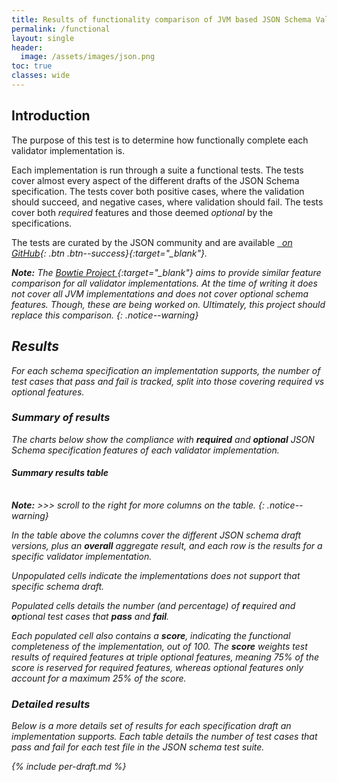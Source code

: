 ```yaml
---
title: Results of functionality comparison of JVM based JSON Schema Validation Implementations
permalink: /functional
layout: single
header:
  image: /assets/images/json.png
toc: true
classes: wide
---
```


## Introduction

The purpose of this test is to determine how functionally complete each validator implementation is.

Each implementation is run through a suite a functional tests.
The tests cover almost every aspect of the different drafts of the JSON Schema specification.
The tests cover both positive cases, where the validation should succeed, and negative cases, where validation should fail.
The tests cover both _required_ features and those deemed _optional_ by the specifications.

The tests are curated by the JSON community and are available [<i class="fab fa-fw fa-github"/>&nbsp; on GitHub][JSON-Schema-Test-Suite]{: .btn .btn--success}{:target="_blank"}.

**Note:**
The [Bowtie Project <i class="fas fa-external-link-alt"></i>][Bowtie]{:target="_blank"} aims to provide similar feature 
comparison for _all_ validator implementations.
At the time of writing it does not cover all JVM implementations and does not cover optional schema features.
Though, these are being worked on.  Ultimately, this project should replace this comparison.
{: .notice--warning}

## Results

For each schema specification an implementation supports, the number of test cases that pass and fail is tracked, 
split into those covering _required_ vs _optional_ features.

### Summary of results

The charts below show the compliance with **required** and **optional** JSON Schema specification features of each validator implementation.

<div id="complianceCharts"></div>

#### Summary results table

<div>
 <table id="summaryTable"></table>
</div>

**Note:** &gt;&gt;&gt; scroll to the right for more columns on the table.
{: .notice--warning}

In the table above the columns cover the different JSON schema draft versions, plus an **overall** aggregate result, 
and each row is the results for a specific validator implementation.

Unpopulated cells indicate the implementations does not support that specific schema draft.

Populated cells details the number (and percentage) of **r**equired and **o**ptional test cases that **pass** and **fail**.

Each populated cell also contains a **score**, indicating the functional completeness of the implementation, out of 100.
The **score** weights test results of _required_ features at triple _optional_ features, meaning 75% of the score is reserved for _required_ features,
whereas _optional_ features only account for a maximum 25% of the score.

### Detailed results

Below is a more details set of results for each specification draft an implementation supports.
Each table details the number of test cases that pass and fail for each test file in the JSON schema test suite.

{% include per-draft.md %}

[//]: # (Chart scripts: https://www.chartjs.org/docs/latest/)
<script src="https://cdn.jsdelivr.net/npm/chart.js"></script>

[//]: # (Table scripts: https://github.com/fiduswriter/Simple-DataTables)
<link href="https://cdn.jsdelivr.net/npm/simple-datatables@7.3.0/dist/style.css" rel="stylesheet" type="text/css">
<script src="https://cdn.jsdelivr.net/npm/simple-datatables@7.3.0" type="text/javascript"></script>

<script>
    const implData = {% include implementations.json %};

    const summaryData = {% include functional-summary.json %};
    
    let filteredRows = summaryData.rows.filter(row => row[0] !== "Jackson");

    function createRow(row){
      function formatResult(result){
        if (result.score === 0.0) {
          return "";
        }

        return  "Score: " + result.score
           + "<br>pass:"
           + "<br>r: " + result.requiredPass + "(" + result.requiredPassPct + "%)"
           + "<br>o: " + result.optionalPass + "(" + result.optionalPassPct + "%)"
           + "<br>fail:"
           + "<br>r: " + result.requiredFail + "(" + result.requiredFailPct + "%)"
           + "<br>o: " + result.optionalFail + "(" + result.optionalFailPct + "%)"
           ;
      }
      let cells = row.slice(1).map(result => formatResult(result));
      cells.unshift(row[0]);
      return cells;
    } 

    new simpleDatatables.DataTable("#summaryTable", {
        paging: false,
        searchable: false,
        data: {
            "headings": summaryData.headings.map(h => h + '\u00A0'.repeat(Math.max(0, 25 - h.length))),
            "data": filteredRows.map(row => createRow(row))
        }
    });

    const chartContainer = document.getElementById('complianceCharts');

    const createChart = (column, title, field, suggestedMin) => {
        const canvas = document.createElement('canvas');
        chartContainer.append(canvas);

        const name = summaryData.headings[column];
        const chartData = summaryData.rows
            .filter(row => row[0] !== 'Jackson')
            .filter(row => row[column][field] !== 0)
            .toSorted((r1, r2) => r2[column][field] - r1[column][field]);
        new Chart(canvas, 
            {
              type: 'bar',
              data: {
              labels: chartData.map(row => row[0]),
              datasets: [{
                 data: chartData.map(row => row[column][field]),
                 borderColor: chartData.map(row => implData.find(impl => impl.shortName === row[0]).color),
                 backgroundColor: chartData.map(row => implData.find(impl => impl.shortName === row[0]).color.replace('rgb', 'rgba').replace(')', ',0.2)')),
                 borderWidth: 1
               }]
              },
              options: {
                plugins: {
                    title: {
                        display: true,
                        text: `[${name}] ${title}`
                    },
                    legend: {
                        display: false
                    }
                },
                scales: {
                  y: {
                    beginAtZero: false,
                    suggestedMin: suggestedMin,
                    suggestedMax: 100
                  }
                }
              },
            })
        };

        for(let i = 1; i < summaryData.headings.length; i++) {
            createChart(i, 'REQUIRED tests pass percentage (higher is better)', 'requiredPassPct', 80);
            createChart(i, 'OPTIONAL tests pass percentage (higher is better)', 'optionalPassPct', 50);
        }
</script>

[JSON-Schema-Test-Suite]: https://github.com/json-schema-org/JSON-Schema-Test-Suite
[Bowtie]: https://github.com/bowtie-json-schema/bowtie

